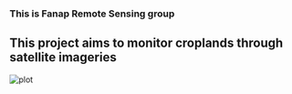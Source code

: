 ### This is Fanap Remote Sensing group


## This project aims to monitor croplands through satellite imageries

![plot](https://user-images.githubusercontent.com/34648501/165074079-1829651f-a686-4d65-99f0-b25860ed1d39.jpg)

